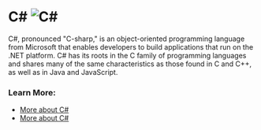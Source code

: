 # C# ![C#](https://www.tiobe.com/wp-content/themes/tiobe/tiobe-index/images/C_.png)

C#, pronounced "C-sharp," is an object-oriented programming language from Microsoft that enables developers to build applications that run on the .NET platform. C# has its roots in the C family of programming languages and shares many of the same characteristics as those found in C and C++, as well as in Java and JavaScript.

### Learn More:
- [More about C#](https://upload.wikimedia.org/wikipedia/commons/thumb/d/d2/C_Sharp_Logo_2023.svg/1200px-C_Sharp_Logo_2023.svg.png?sa=X&ved=2ahUKEwip0YDUhPWLAxUtBdAFHZIZJOIQ_B16BAgKEAI)
- [More about C#](https://en.wikipedia.org/wiki/C_Sharp_(programming_language))
